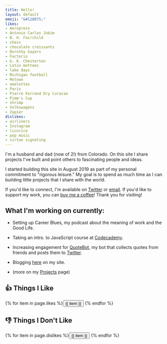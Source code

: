 ```yaml
---
title: Hello!
layout: default
emoji: "&#128075;"
likes:
- Aeropress
- Antonio Carlos Jobim
- B. H. Fairchild
- chess
- chocolate croissants
- Dorothy Sayers
- Factorio
- G. K. Chesterton
- Latin mottoes
- lake days
- Michigan football
- Motown
- omelettes
- Paris
- Pierre Ferrand Dry Curacao
- Pimm's Cup
- shrimp
- Volkswagens
- Zapier
dislikes:
- airliners
- Instagram
- licorice
- pop music
- virtue signaling
---
```

I'm a husband and dad (now of 2!) from Colorado. On this site I share projects I've built and point others to fascinating people and ideas.

I started building this site in August 2019 as part of my personal commitment to "rigorous leisure." My goal is to spend as much time as I can building little projects that I share with the world.

If you'd like to connect, I'm available on [Twitter](https://twitter.com/scott_scharl) or [email](mailto:hello@scottscharl.com). If you'd like to support my work, you can [buy me a coffee](https://buymeacoffee.com/scottscharl)! Thank you for visiting!

## What I'm working on currently:
* Setting up Career Blues, my podcast about the meaning of work and the Good Life.

* Taking an intro. to JavaScript course at [Codecademy](https://www.codecademy.com/courses/introduction-to-javascript).

* Increasing engagement for [QuoteBot](/quotebot), my bot that collects quotes from friends and posts them to [Twitter](https://twitter.com/squotebot).

* Blogging [here](/blog) on my site.

* (more on my [Projects](/projects) page)

<h2>&#128077; Things I Like</h2>
{% for item in page.likes %}<button>{{ item }}</button>
{% endfor %}
<h2>&#128078; Things I Don't Like</h2>
{% for item in page.dislikes %}<button>{{ item }}</button>
{% endfor %}

<!--
<script async data-uid="bd86c467ee" src="https://motivated-founder-1392.ck.page/bd86c467ee/index.js"></script>
-->

